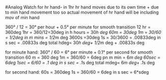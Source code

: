 #Analog Watch
for hr hand- in 1hr hr hand moves due to its own time + due to min hand movement too
so actual movement of hr hand will be including mov of min hand

360° / 12 = 30° per hour + 0.5° per minute for smooth transition
12 hr = 360deg
1hr = 360/12=30deg
in h hours = 30*h deg
60m = 30deg
1m = 30/60 = 1/2deg
in m mins = 1/2*m deg
3600s =30deg
1s = 30/3600 = .00833deg
in s sec = .00833s deg
total hdeg= 30*h deg+ 1/2*m deg + .00833s deg

for minute hand:  360° / 60 = 6° per minute + 0.1° per second for smooth transition
60 m = 360 deg
1m = 360/60 = 6deg
pn m min = 6*m deg
60sec = 6deg
1sec = 6/60 = .1 deg
in s sec = .1*s deg
total mdeg= 6*m deg+ .1*s deg


for second hand:
60s = 360deg
1s = 360/60 = 6deg
in s sec = 6*sdeg
